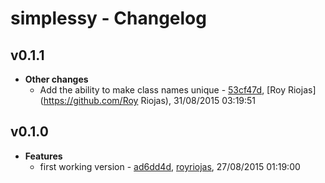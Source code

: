 
# simplessy - Changelog
## v0.1.1
- **Other changes**
  - Add the ability to make class names unique - [53cf47d]( https://github.com/royriojas/simplessy/commit/53cf47d ), [Roy Riojas](https://github.com/Roy Riojas), 31/08/2015 03:19:51

    
## v0.1.0
- **Features**
  - first working version - [ad6dd4d]( https://github.com/royriojas/simplessy/commit/ad6dd4d ), [royriojas](https://github.com/royriojas), 27/08/2015 01:19:00

    
